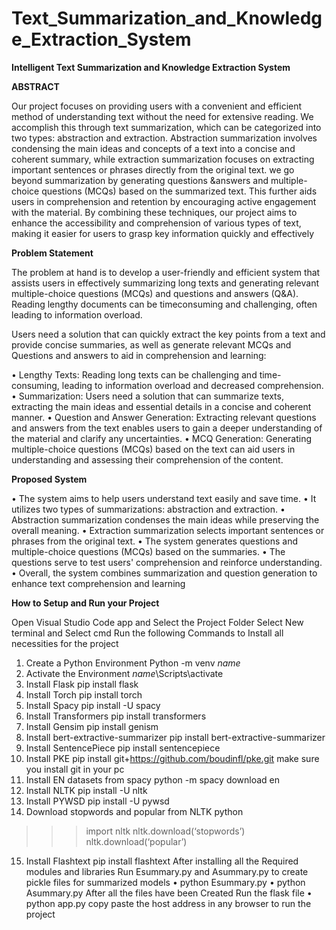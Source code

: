 # Text_Summarization_and_Knowledge_Extraction_System

**Intelligent Text Summarization and Knowledge Extraction System**

**ABSTRACT**

Our project focuses on providing users with a convenient and efficient method
of understanding text without the need for extensive reading. We accomplish
this through text summarization, which can be categorized into two types:
abstraction and extraction. Abstraction summarization involves condensing the
main ideas and concepts of a text into a concise and coherent summary, while
extraction summarization focuses on extracting important sentences or phrases
directly from the original text. we go beyond summarization by generating
questions &answers and multiple-choice questions (MCQs) based on the
summarized text. This further aids users in comprehension and retention by
encouraging active engagement with the material. By combining these
techniques, our project aims to enhance the accessibility and comprehension of
various types of text, making it easier for users to grasp key information quickly
and effectively

**Problem Statement**

The problem at hand is to develop a user-friendly and efficient system that assists users in effectively summarizing long texts and generating relevant multiple-choice questions (MCQs) and questions and answers (Q&A). Reading lengthy documents can be timeconsuming and challenging, often leading to information overload. 

Users need a solution that can quickly extract the key points from a text and provide concise summaries, as well as generate relevant MCQs and Questions and answers to aid in comprehension and learning:

• Lengthy Texts: Reading long texts can be challenging and time-consuming, leading to information overload and decreased comprehension.
• Summarization: Users need a solution that can summarize texts, extracting the main ideas and essential details in a concise and coherent manner.
• Question and Answer Generation: Extracting relevant questions and answers from the text enables users to gain a deeper understanding of the material and clarify any uncertainties.
• MCQ Generation: Generating multiple-choice questions (MCQs) based on the text can
aid users in understanding and assessing their comprehension of the content.

**Proposed System**

• The system aims to help users understand text easily and save time.
• It utilizes two types of summarizations: abstraction and extraction.
• Abstraction summarization condenses the main ideas while preserving the overall meaning.
• Extraction summarization selects important sentences or phrases from the original text.
• The system generates questions and multiple-choice questions (MCQs) based on the
summaries.
• The questions serve to test users' comprehension and reinforce understanding.
• Overall, the system combines summarization and question generation to enhance text comprehension and learning


**How to Setup and Run your Project**

Open Visual Studio Code app and Select the Project Folder
Select New terminal and Select cmd
Run the following Commands to Install all necessities for the project
1. Create a Python Environment
Python -m venv _name_
2. Activate the Environment
_name_\Scripts\activate
3. Install Flask
pip install flask
4. Install Torch
pip install torch
5. Install Spacy
pip install -U spacy
6. Install Transformers
pip install transformers
7. Install Gensim
pip install genism
8. Install bert-extractive-summarizer
pip install bert-extractive-summarizer
9. Install SentencePiece
pip install sentencepiece
10. Install PKE
pip install git+https://github.com/boudinfl/pke.git
make sure you install git in your pc
11. Install EN datasets from spacy
python -m spacy download en
12. Install NLTK
pip install -U nltk
13. Install PYWSD
pip install -U pywsd
14. Download stopwords and popular from NLTK
python
>>>import nltk
>>>nltk.download(‘stopwords’)
>>>nltk.download(‘popular’)
15. Install Flashtext
pip install flashtext
 After installing all the Required modules and libraries
Run Esummary.py and Asummary.py to create pickle files for summarized models
• python Esummary.py
• python Asummary.py
After all the files have been Created
Run the flask file
• python app.py
copy paste the host address in any browser to run the project

